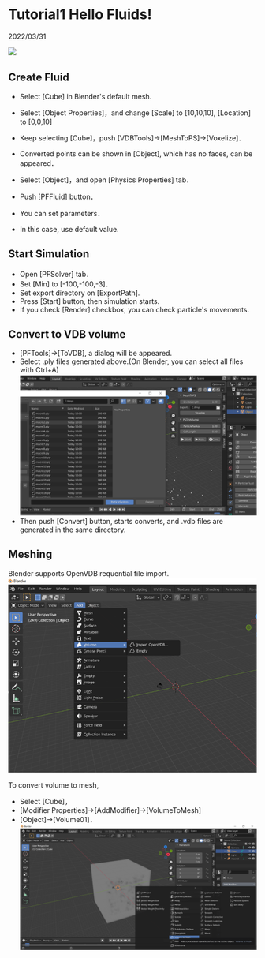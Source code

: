 # Tutorial1 Hello Fluids!

2022/03/31 

[![](https://img.youtube.com/vi/bpvUeji3b_A/0.jpg)](https://www.youtube.com/watch?v=bpvUeji3b_A)

## Create Fluid

- Select [Cube] in Blender's default mesh.
- Select [Object Properties]，and change [Scale] to [10,10,10], [Location] to [0,0,10]
- Keep selecting [Cube]，push [VDBTools]->[MeshToPS]->[Voxelize]．
- Converted points can be shown in [Object], which has no faces, can be appeared．

- Select [Object]，and open [Physics Properties] tab．
- Push [PFFluid] button．
- You can set parameters．
- In this case, use default value.

## Start Simulation

 - Open [PFSolver] tab．
 - Set [Min] to [-100,-100,-3]．
 - Set export directory on [ExportPath].
 - Press [Start] button, then simulation starts.
 - If you check [Render] checkbox, you can check particle's movements.

## Convert to VDB volume

- [PFTools]->[ToVDB], a dialog will be appeared.
- Select .ply files generated above.(On Blender, you can select all files with Ctrl+A)
![PSToVolume](./images/PSToVolume.png) 
- Then push [Convert] button, starts converts, and .vdb files are generated in the same directory.

## Meshing
Blender supports OpenVDB requential file import.
![VDBImport](./images/VDBImport.png) 

To convert volume to mesh, 
- Select [Cube]，
- [Modifier Properties]->[AddModifier]->[VolumeToMesh]
- [Object]->[Volume01]．
![VolumeToMesh](./images/VolumeToMesh.png) 
